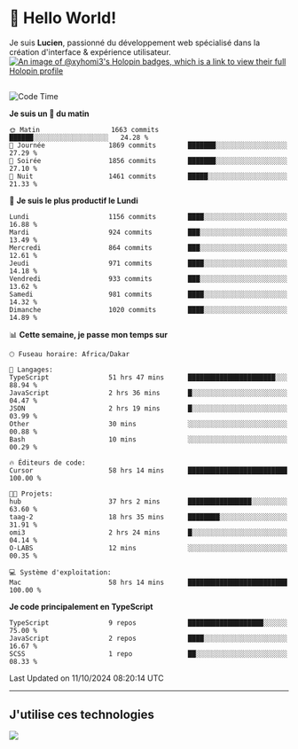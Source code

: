 # 👋 Hello World!

Je suis **Lucien**, passionné du développement web spécialisé dans la création d'interface & expérience utilisateur.
[![An image of @xyhomi3's Holopin badges, which is a link to view their full Holopin profile](https://holopin.me/xyhomi3)](https://holopin.io/@xyhomi3)

##

<!--START_SECTION:waka-->
![Code Time](http://img.shields.io/badge/Code%20Time-2%2C258%20hrs%206%20mins-blue)

**Je suis un 🐤 du matin** 

```text
🌞 Matin                  1663 commits        ██████░░░░░░░░░░░░░░░░░░░   24.28 % 
🌆 Journée                1869 commits        ███████░░░░░░░░░░░░░░░░░░   27.29 % 
🌃 Soirée                 1856 commits        ███████░░░░░░░░░░░░░░░░░░   27.10 % 
🌙 Nuit                   1461 commits        █████░░░░░░░░░░░░░░░░░░░░   21.33 % 
```
📅 **Je suis le plus productif le Lundi** 

```text
Lundi                    1156 commits        ████░░░░░░░░░░░░░░░░░░░░░   16.88 % 
Mardi                    924 commits         ███░░░░░░░░░░░░░░░░░░░░░░   13.49 % 
Mercredi                 864 commits         ███░░░░░░░░░░░░░░░░░░░░░░   12.61 % 
Jeudi                    971 commits         ████░░░░░░░░░░░░░░░░░░░░░   14.18 % 
Vendredi                 933 commits         ███░░░░░░░░░░░░░░░░░░░░░░   13.62 % 
Samedi                   981 commits         ████░░░░░░░░░░░░░░░░░░░░░   14.32 % 
Dimanche                 1020 commits        ████░░░░░░░░░░░░░░░░░░░░░   14.89 % 
```


📊 **Cette semaine, je passe mon temps sur** 

```text
🕑︎ Fuseau horaire: Africa/Dakar

💬 Langages: 
TypeScript               51 hrs 47 mins      ██████████████████████░░░   88.94 % 
JavaScript               2 hrs 36 mins       █░░░░░░░░░░░░░░░░░░░░░░░░   04.47 % 
JSON                     2 hrs 19 mins       █░░░░░░░░░░░░░░░░░░░░░░░░   03.99 % 
Other                    30 mins             ░░░░░░░░░░░░░░░░░░░░░░░░░   00.88 % 
Bash                     10 mins             ░░░░░░░░░░░░░░░░░░░░░░░░░   00.29 % 

🔥 Éditeurs de code: 
Cursor                   58 hrs 14 mins      █████████████████████████   100.00 % 

🐱‍💻 Projets: 
hub                      37 hrs 2 mins       ████████████████░░░░░░░░░   63.60 % 
taag-2                   18 hrs 35 mins      ████████░░░░░░░░░░░░░░░░░   31.91 % 
omi3                     2 hrs 24 mins       █░░░░░░░░░░░░░░░░░░░░░░░░   04.14 % 
O-LABS                   12 mins             ░░░░░░░░░░░░░░░░░░░░░░░░░   00.35 % 

💻 Système d'exploitation: 
Mac                      58 hrs 14 mins      █████████████████████████   100.00 % 
```

**Je code principalement en TypeScript** 

```text
TypeScript               9 repos             ███████████████████░░░░░░   75.00 % 
JavaScript               2 repos             ████░░░░░░░░░░░░░░░░░░░░░   16.67 % 
SCSS                     1 repo              ██░░░░░░░░░░░░░░░░░░░░░░░   08.33 % 
```




 Last Updated on 11/10/2024 08:20:14 UTC
<!--END_SECTION:waka-->
---

## J'utilise ces technologies

<p align="left">
  <a href="https://skillicons.dev">
    <img src="https://skillicons.dev/icons?i=ts,js,md,scss,tailwind,react,docker,express,astro,vite,nextjs,vercel,figma,ableton" />
  </a>
</p>

